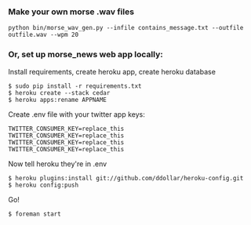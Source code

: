 ### Make your own morse .wav files

```
python bin/morse_wav_gen.py --infile contains_message.txt --outfile outfile.wav --wpm 20
```

### Or, set up morse_news web app locally:

Install requirements, create heroku app, create heroku database
```
$ sudo pip install -r requirements.txt
$ heroku create --stack cedar
$ heroku apps:rename APPNAME
```

Create .env file with your twitter app keys:
```
TWITTER_CONSUMER_KEY=replace_this
TWITTER_CONSUMER_KEY=replace_this
TWITTER_CONSUMER_KEY=replace_this
TWITTER_CONSUMER_KEY=replace_this
```

Now tell heroku they're in .env
```
$ heroku plugins:install git://github.com/ddollar/heroku-config.git
$ heroku config:push
```

Go!
```
$ foreman start
```
